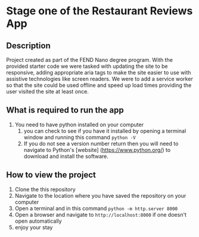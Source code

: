 # Stage one of the Restaurant Reviews App

## Description

Project created as part of the FEND Nano degree program. With the provided starter code we were tasked with updating the site to be responsive, adding appropriate aria tags to make the site easier to use with assistive technologies like screen readers. We were to add a service worker so that the site could be used offline and speed up load times providing the user visited the site at least once.

## What is required to run the app

1. You need to have python installed on your computer
   1. you can check to see if you have it installed by opening a terminal window and running this command `python -V`
   2. If you do not see a version number return then you will need to navigate to Python's [website] (https://www.python.org/) to download and install the software.

## How to view the project

1. Clone the this repository
2. Navigate to the location where you have saved the repository on your computer
3. Open a terminal and in this command `python -m http.server 8000`
4. Open a browser and navigate to `http://localhost:8000` if one doesn't open automatically
5. enjoy your stay
